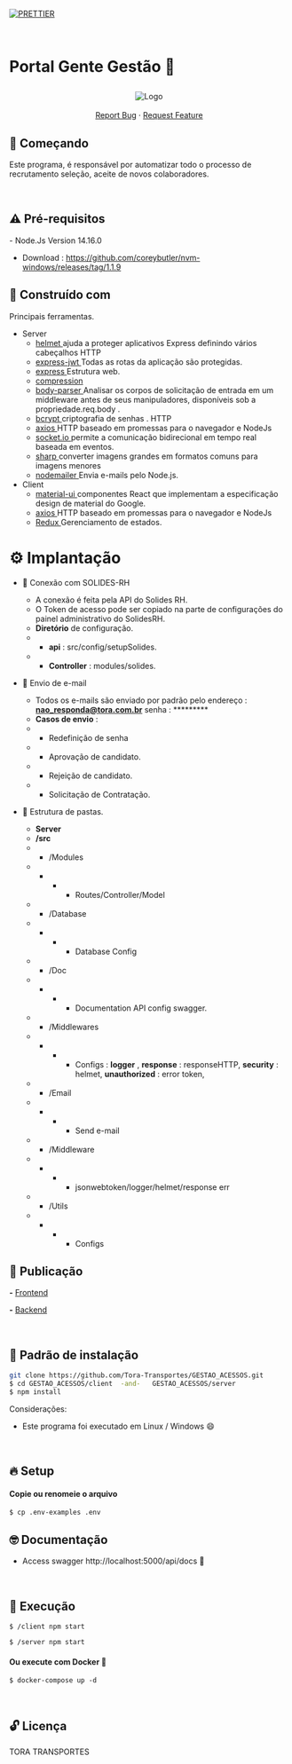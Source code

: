 <!-- PROJECT SHIELDS -->

[![PRETTIER](https://img.shields.io/badge/code_style-prettier-ff69b4.svg?style=flat-square)](https://gitter.im/jlongster/prettie)
<!-- PROJECT -->
<br />
<p align="center">
  <h1>

Portal Gente Gestão 🔰

  </h1> 
  <p align="center">
    <img src="https://user-images.githubusercontent.com/67064886/130372741-641ab606-fd6c-45bc-8570-ae219c68abfc.png" alt="Logo" >
    <br />
    <br />
    <a href="https://github.com/Tora-Transportes/GESTAO_ACESSOS/issues">Report Bug</a>
    ·
    <a href="https://github.com/Tora-Transportes/GESTAO_ACESSOS/issues">Request Feature</a>
  </p>
</p>

<!-- ABOUT THE PROJECT -->

## 🤔 Começando

Este programa, é responsável por automatizar todo o processo de recrutamento seleção, aceite de novos colaboradores.

<br />

<h2>⚠️ Pré-requisitos</h2>
- Node.Js Version 14.16.0 

+ Download : https://github.com/coreybutler/nvm-windows/releases/tag/1.1.9

<h2>👷 Construído com </h2>

Principais ferramentas.

+ Server 
  + <a href="https://www.npmjs.com/package/helmet" >  helmet </a> ajuda a proteger aplicativos Express definindo vários cabeçalhos HTTP
  + <a href="https://www.npmjs.com/package/express-jwt" >  express-jwt </a> Todas as rotas da aplicação são protegidas.
  + <a href="https://www.npmjs.com/package/helmet" >  express </a> Estrutura web.
  + <a href="https://www.npmjs.com/package/express" >  compression </a> 
  + <a href="https://www.npmjs.com/package/body-parser" >  body-parser </a> Analisar os corpos de solicitação de entrada em um middleware antes de seus manipuladores, disponíveis sob a propriedade.req.body .
  + <a href="https://www.npmjs.com/package/bcrypt" >  bcrypt </a> criptografia de senhas . HTTP
  + <a href="https://www.npmjs.com/package/axios" >  axios </a> HTTP baseado em promessas para o navegador e NodeJs
  + <a href="https://www.npmjs.com/package/socket.io" >  socket.io </a>  permite a comunicação bidirecional em tempo real baseada em eventos.
  + <a href="https://www.npmjs.com/package/sharp" > sharp </a> converter imagens grandes em formatos comuns para imagens menores
  + <a href="https://www.npmjs.com/package/nodemailer" > nodemailer </a> Envia e-mails pelo Node.js.
+ Client
  + <a href="https://www.npmjs.com/package/material-ui" >  material-ui </a>  componentes React que implementam a especificação design de material do Google.
  + <a href="https://www.npmjs.com/package/axios" >  axios </a> HTTP baseado em promessas para o navegador e NodeJs
  + <a href="https://www.npmjs.com/package/nodemailer" > Redux  </a> Gerenciamento de estados.



<!-- Implantação -->

<h1>⚙️ Implantação </h1>

  + 📧 Conexão com SOLIDES-RH
    + A conexão é feita pela API do Solides RH. 
    + O Token de acesso pode ser copiado na parte de configurações do painel administrativo do SolidesRH.
    + **Diretório** de configuração.
    + + **api** : src/config/setupSolides.
    + + **Controller** : modules/solides.
    
  + 📧 Envio de e-mail 
    + Todos os e-mails são enviado por padrão pelo endereço : **nao_responda@tora.com.br** senha : *********
    + **Casos de envio** :
    + + Redefinição de senha
    + + Aprovação de candidato.
    + + Rejeição de candidato.
    + + Solicitação de Contratação.
    
   + 📧 Estrutura de pastas.
     + **Server**
     + **/src**
     +  + /Modules 
     + + + + Routes/Controller/Model
     + + /Database
     + + + + Database Config
     + + /Doc 
     + + + + Documentation API config swagger.
     + + /Middlewares
     + + + + Configs : **logger** , **response** : responseHTTP, **security** : helmet, **unauthorized** : error token,
     + + /Email
     + + + + Send e-mail
     + + /Middleware
     + + + + jsonwebtoken/logger/helmet/response err
     + + /Utils
      + + + + Configs
    

## 🤖 Publicação


**-** <a href="https://genteegestao.tora.com.br" target="_blank">Frontend</a>

**-** <a href="https://genteegestao.tora.com.br/api/docs" target="_blank">Backend</a>

<br />


<!-- INSTALLATION -->

## 🔨 Padrão de instalação

```bash
git clone https://github.com/Tora-Transportes/GESTAO_ACESSOS.git
$ cd GESTAO_ACESSOS/client  -and-   GESTAO_ACESSOS/server
$ npm install
```

Considerações:

- Este programa foi executado em Linux / Windows 😄

<br>

<!-- SETUP -->

## 🔥 Setup

#### Copie ou renomeie o arquivo

```
$ cp .env-examples .env 
```

<!-- RUNNING TESTS -->

## 🤓 Documentação 

* Access swagger http://localhost:5000/api/docs 🥇

<br>

<!-- RUNNING -->

## 🚀 Execução

```
$ /client npm start 
```
```
$ /server npm start 
```

#### Ou execute com Docker 🐳

```
$ docker-compose up -d
```

<br>

<!-- LICENSE -->

## 🔓 Licença
TORA TRANSPORTES

<!-- MARKDOWN LINKS & IMAGES -->
<!-- https://www.markdownguide.org/basic-syntax/#reference-style-links -->

[contributors-shield]: https://img.shields.io/github/contributors/othneildrew/Best-README-Template.svg?style=flat-square
[contributors-url]: https://github.com/othneildrew/Best-README-Template/graphs/contributors
[forks-shield]: https://img.shields.io/github/forks/othneildrew/Best-README-Template.svg?style=flat-square
[forks-url]: https://github.com/othneildrew/Best-README-Template/network/members
[stars-shield]: https://img.shields.io/github/stars/othneildrew/Best-README-Template.svg?style=flat-square
[stars-url]: https://github.com/othneildrew/Best-README-Template/stargazers
[issues-shield]: https://img.shields.io/github/issues/othneildrew/Best-README-Template.svg?style=flat-square
[issues-url]: https://github.com/othneildrew/Best-README-Template/issues
[license-shield]: https://img.shields.io/github/license/othneildrew/Best-README-Template.svg?style=flat-square
[license-url]: https://github.com/othneildrew/Best-README-Template/blob/master/LICENSE.txt
[linkedin-shield]: https://img.shields.io/badge/-LinkedIn-black.svg?style=flat-square&logo=linkedin&colorB=555
[linkedin-url]: https://linkedin.com/in/othneildrew
[product-screenshot]: images/screenshot.png
